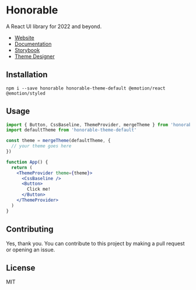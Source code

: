 # Honorable

A React UI library for 2022 and beyond.

- [Website](https://honorable.design)
- [Documentation](https://docs.honorable.design)
- [Storybook](https://storybook.honorable.design)
- [Theme Designer](https://design.honorable.design)

## Installation

`npm i --save honorable honorable-theme-default @emotion/react @emotion/styled`

## Usage

```jsx
import { Button, CssBaseline, ThemeProvider, mergeTheme } from 'honorable'
import defaultTheme from 'honorable-theme-default'

const theme = mergeTheme(defaultTheme, {
  // your theme goes here
})

function App() {
  return (
    <ThemeProvider theme={theme}>
      <CssBaseline />
      <Button>
        Click me!
      </Button>
    </ThemeProvider>
  )
}
```

## Contributing

Yes, thank you. You can contribute to this project by making a pull request or opening an issue.

## License

MIT
